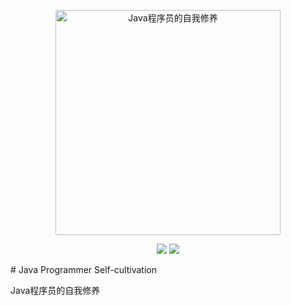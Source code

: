 <p align="center">
  <a href="https://tobebetterjavaer.com">
    <img src="https://hediancha-1312143060.cos.ap-shanghai.myqcloud.com/clipboard_20220525_090350.png" width="360px" alt="Java程序员的自我修养">
  </a>
</p>

<p align="center">
  <a href="https://github.com/JavaNPE/JavaProgrammerSelfCultivation" target="_blank"><img src="https://img.shields.io/badge/Github-JavaProgrammerSelfCultivation-red.svg"></a>
  <a href="https://space.bilibili.com/699943233" target="_blank"><img src="https://img.shields.io/badge/bilibili-哔哩哔哩-critical"></a>
</p>
# Java Programmer Self-cultivation

Java程序员的自我修养
